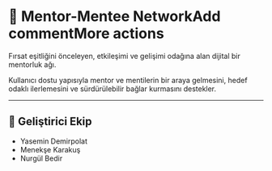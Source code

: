 # 🤝 Mentor-Mentee NetworkAdd commentMore actions

Fırsat eşitliğini önceleyen, etkileşimi ve gelişimi odağına alan dijital bir mentorluk ağı.

Kullanıcı dostu yapısıyla mentor ve mentilerin bir araya gelmesini, hedef odaklı ilerlemesini ve sürdürülebilir bağlar kurmasını destekler.

---

## 👥 Geliştirici Ekip

- Yasemin Demirpolat  
- Menekşe Karakuş  
- Nurgül Bedir
